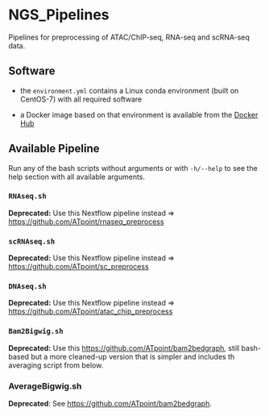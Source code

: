 # NGS_Pipelines

Pipelines for preprocessing of ATAC/ChIP-seq, RNA-seq and scRNA-seq data. 

## Software

- the `environment.yml` contains a Linux conda environment (built on CentOS-7) with all required software

- a Docker image based on that environment is available from the [Docker Hub](https://hub.docker.com/r/atpoint/ngs_pipelines)

## Available Pipeline
  
Run any of the bash scripts without arguments or with `-h/--help` to see the help section with all available arguments.
  
### `RNAseq.sh`

**Deprecated:** Use this Nextflow pipeline instead => https://github.com/ATpoint/rnaseq_preprocess

### `scRNAseq.sh`
  
**Deprecated:** Use this Nextflow pipeline instead => https://github.com/ATpoint/sc_preprocess

### `DNAseq.sh`

**Deprecated:** Use this Nextflow pipeline instead => https://github.com/ATpoint/atac_chip_preprocess
 
### `Bam2Bigwig.sh`

**Deprecated:** Use this https://github.com/ATpoint/bam2bedgraph, still bash-based but a more cleaned-up version that
is simpler and includes th averaging script from below.

### AverageBigwig.sh

**Deprecated**: See https://github.com/ATpoint/bam2bedgraph.

